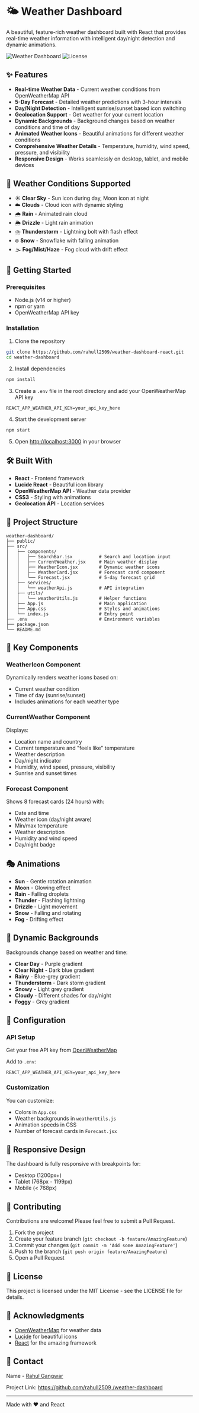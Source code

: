 # 🌤️ Weather Dashboard

A beautiful, feature-rich weather dashboard built with React that provides real-time weather information with intelligent day/night detection and dynamic animations.

![Weather Dashboard](https://img.shields.io/badge/React-18.x-blue.svg)
![License](https://img.shields.io/badge/license-MIT-green.svg)

## ✨ Features

- **Real-time Weather Data** - Current weather conditions from OpenWeatherMap API
- **5-Day Forecast** - Detailed weather predictions with 3-hour intervals
- **Day/Night Detection** - Intelligent sunrise/sunset based icon switching
- **Geolocation Support** - Get weather for your current location
- **Dynamic Backgrounds** - Background changes based on weather conditions and time of day
- **Animated Weather Icons** - Beautiful animations for different weather conditions
- **Comprehensive Weather Details** - Temperature, humidity, wind speed, pressure, and visibility
- **Responsive Design** - Works seamlessly on desktop, tablet, and mobile devices

## 🌟 Weather Conditions Supported

- ☀️ **Clear Sky** - Sun icon during day, Moon icon at night
- ☁️ **Clouds** - Cloud icon with dynamic styling
- 🌧️ **Rain** - Animated rain cloud
- 🌦️ **Drizzle** - Light rain animation
- ⛈️ **Thunderstorm** - Lightning bolt with flash effect
- ❄️ **Snow** - Snowflake with falling animation
- 🌫️ **Fog/Mist/Haze** - Fog cloud with drift effect

## 🚀 Getting Started

### Prerequisites

- Node.js (v14 or higher)
- npm or yarn
- OpenWeatherMap API key

### Installation

1. Clone the repository
```bash
git clone https://github.com/rahull2509/weather-dashboard-react.git
cd weather-dashboard
```

2. Install dependencies
```bash
npm install
```

3. Create a `.env` file in the root directory and add your OpenWeatherMap API key
```env
REACT_APP_WEATHER_API_KEY=your_api_key_here
```

4. Start the development server
```bash
npm start
```

5. Open [http://localhost:3000](http://localhost:3000) in your browser

## 🛠️ Built With

- **React** - Frontend framework
- **Lucide React** - Beautiful icon library
- **OpenWeatherMap API** - Weather data provider
- **CSS3** - Styling with animations
- **Geolocation API** - Location services

## 📁 Project Structure

```
weather-dashboard/
├── public/
├── src/
│   ├── components/
│   │   ├── SearchBar.jsx          # Search and location input
│   │   ├── CurrentWeather.jsx     # Main weather display
│   │   ├── WeatherIcon.jsx        # Dynamic weather icons
│   │   ├── WeatherCard.jsx        # Forecast card component
│   │   └── Forecast.jsx           # 5-day forecast grid
│   ├── services/
│   │   └── weatherApi.js          # API integration
│   ├── utils/
│   │   └── weatherUtils.js        # Helper functions
│   ├── App.js                     # Main application
│   ├── App.css                    # Styles and animations
│   └── index.js                   # Entry point
├── .env                           # Environment variables
├── package.json
└── README.md
```

## 🎨 Key Components

### WeatherIcon Component
Dynamically renders weather icons based on:
- Current weather condition
- Time of day (sunrise/sunset)
- Includes animations for each weather type

### CurrentWeather Component
Displays:
- Location name and country
- Current temperature and "feels like" temperature
- Weather description
- Day/night indicator
- Humidity, wind speed, pressure, visibility
- Sunrise and sunset times

### Forecast Component
Shows 8 forecast cards (24 hours) with:
- Date and time
- Weather icon (day/night aware)
- Min/max temperature
- Weather description
- Humidity and wind speed
- Day/night badge

## 🎭 Animations

- **Sun** - Gentle rotation animation
- **Moon** - Glowing effect
- **Rain** - Falling droplets
- **Thunder** - Flashing lightning
- **Drizzle** - Light movement
- **Snow** - Falling and rotating
- **Fog** - Drifting effect

## 🌈 Dynamic Backgrounds

Backgrounds change based on weather and time:
- **Clear Day** - Purple gradient
- **Clear Night** - Dark blue gradient
- **Rainy** - Blue-grey gradient
- **Thunderstorm** - Dark storm gradient
- **Snowy** - Light grey gradient
- **Cloudy** - Different shades for day/night
- **Foggy** - Grey gradient

## 🔧 Configuration

### API Setup

Get your free API key from [OpenWeatherMap](https://openweathermap.org/api)

Add to `.env`:
```env
REACT_APP_WEATHER_API_KEY=your_api_key_here
```

### Customization

You can customize:
- Colors in `App.css`
- Weather backgrounds in `weatherUtils.js`
- Animation speeds in CSS
- Number of forecast cards in `Forecast.jsx`

## 📱 Responsive Design

The dashboard is fully responsive with breakpoints for:
- Desktop (1200px+)
- Tablet (768px - 1199px)
- Mobile (< 768px)

## 🤝 Contributing

Contributions are welcome! Please feel free to submit a Pull Request.

1. Fork the project
2. Create your feature branch (`git checkout -b feature/AmazingFeature`)
3. Commit your changes (`git commit -m 'Add some AmazingFeature'`)
4. Push to the branch (`git push origin feature/AmazingFeature`)
5. Open a Pull Request

## 📝 License

This project is licensed under the MIT License - see the LICENSE file for details.

## 🙏 Acknowledgments

- [OpenWeatherMap](https://openweathermap.org/) for weather data
- [Lucide](https://lucide.dev/) for beautiful icons
- [React](https://reactjs.org/) for the amazing framework

## 📧 Contact

Name - [Rahul Gangwar](https://www.linkedin.com/in/rahullgangwar/)

Project Link: [https://github.com/rahull2509 /weather-dashboard](https://github.com/rahull2509/weather-dashboard-react)

---

Made with ❤️ and React
